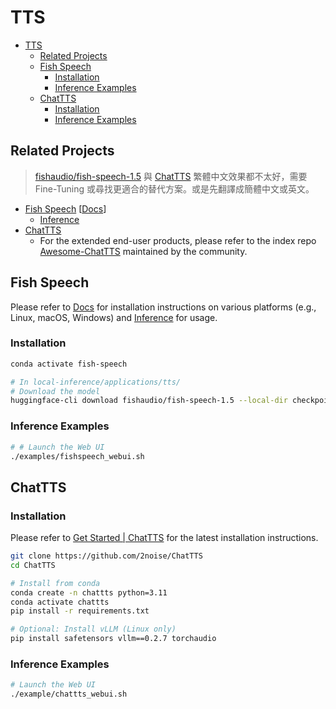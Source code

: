 # TTS

- [TTS](#tts)
  - [Related Projects](#related-projects)
  - [Fish Speech](#fish-speech)
    - [Installation](#installation)
    - [Inference Examples](#inference-examples)
  - [ChatTTS](#chattts)
    - [Installation](#installation-1)
    - [Inference Examples](#inference-examples-1)

## Related Projects

> [fishaudio/fish-speech-1.5](https://huggingface.co/fishaudio/fish-speech-1.5) 與 [ChatTTS](https://github.com/2noise/ChatTTS) 繁體中文效果都不太好，需要 Fine-Tuning 或尋找更適合的替代方案。或是先翻譯成簡體中文或英文。

- [Fish Speech](https://github.com/fishaudio/fish-speech) [[Docs](https://speech.fish.audio/)]
  - [Inference](https://speech.fish.audio/inference/)
- [ChatTTS](https://github.com/2noise/ChatTTS)
  - For the extended end-user products, please refer to the index repo [Awesome-ChatTTS](https://github.com/libukai/Awesome-ChatTTS/tree/en) maintained by the community.

## Fish Speech

Please refer to [Docs](https://speech.fish.audio/) for installation instructions on various platforms (e.g., Linux, macOS, Windows) and [Inference](https://speech.fish.audio/inference/) for usage.

### Installation

```bash
conda activate fish-speech

# In local-inference/applications/tts/
# Download the model
huggingface-cli download fishaudio/fish-speech-1.5 --local-dir checkpoints/fish-speech-1.5
```

### Inference Examples

```bash
# # Launch the Web UI
./examples/fishspeech_webui.sh
```

## ChatTTS

### Installation

Please refer to [Get Started | ChatTTS](https://github.com/2noise/ChatTTS?tab=readme-ov-file#get-started) for the latest installation instructions.

```bash
git clone https://github.com/2noise/ChatTTS
cd ChatTTS

# Install from conda
conda create -n chattts python=3.11
conda activate chattts
pip install -r requirements.txt

# Optional: Install vLLM (Linux only)
pip install safetensors vllm==0.2.7 torchaudio
```

### Inference Examples

```bash
# Launch the Web UI
./example/chattts_webui.sh
```
